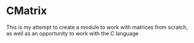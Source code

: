 # CMatrix
 This is my attempt to create a module to work with matrices from scratch, as well as an opportunity to work with the C language
